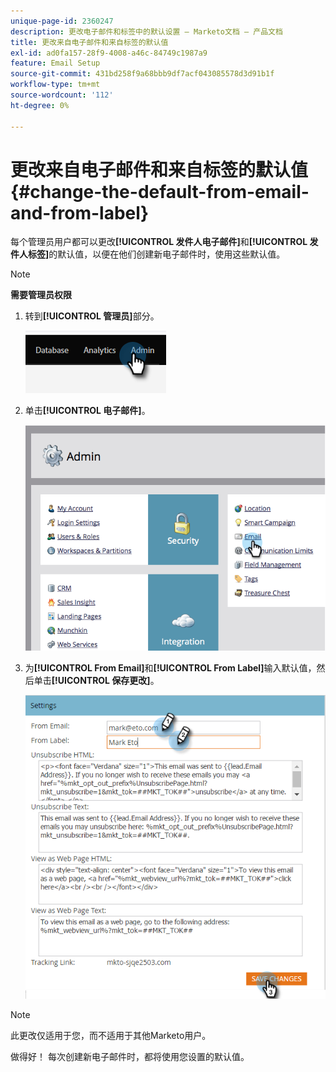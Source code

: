 ```yaml
---
unique-page-id: 2360247
description: 更改电子邮件和标签中的默认设置 — Marketo文档 — 产品文档
title: 更改来自电子邮件和来自标签的默认值
exl-id: ad0fa157-28f9-4008-a46c-84749c1987a9
feature: Email Setup
source-git-commit: 431bd258f9a68bbb9df7acf043085578d3d91b1f
workflow-type: tm+mt
source-wordcount: '112'
ht-degree: 0%

---
```


# 更改来自电子邮件和来自标签的默认值 {#change-the-default-from-email-and-from-label}

每个管理员用户都可以更改&#x200B;**[!UICONTROL 发件人电子邮件]**&#x200B;和&#x200B;**[!UICONTROL 发件人标签]**&#x200B;的默认值，以便在他们创建新电子邮件时，使用这些默认值。

>[!NOTE]
>
>**需要管理员权限**

1. 转到&#x200B;**[!UICONTROL 管理员]**&#x200B;部分。

   ![](assets/change-the-default-from-email-and-from-label-1.png)

1. 单击&#x200B;**[!UICONTROL 电子邮件]**。

   ![](assets/change-the-default-from-email-and-from-label-2.png)

1. 为&#x200B;**[!UICONTROL From Email]**&#x200B;和&#x200B;**[!UICONTROL From Label]**&#x200B;输入默认值，然后单击&#x200B;**[!UICONTROL 保存更改]**。

   ![](assets/change-the-default-from-email-and-from-label-3.png)

>[!NOTE]
>
>此更改仅适用于您，而不适用于其他Marketo用户。

做得好！ 每次创建新电子邮件时，都将使用您设置的默认值。
